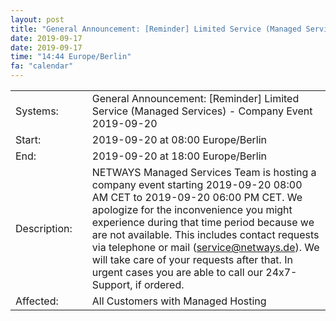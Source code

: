 ```yaml
---
layout: post
title: "General Announcement: [Reminder] Limited Service (Managed Services) - Company Event 2019-09-20"
date: 2019-09-17
date: 2019-09-17
time: "14:44 Europe/Berlin"
fa: "calendar"
---
```


|                   |   |                                                                      |
|-------------------|---|----------------------------------------------------------------------|
| Systems:          |   | General Announcement: [Reminder] Limited Service (Managed Services) - Company Event 2019-09-20|
| Start:            |   | 2019-09-20 at 08:00 Europe/Berlin |
| End:              |   | 2019-09-20 at 18:00 Europe/Berlin |
| Description:      |   | NETWAYS Managed Services Team is hosting a company event starting 2019-09-20 08:00 AM CET to 2019-09-20 06:00 PM CET. We apologize for the inconvenience you might experience during that time period because we are not available. This includes contact requests via telephone or mail (service@netways.de). We will take care of your requests after that. In urgent cases you are able to call our 24x7-Support, if ordered. |
| Affected:         |   | All Customers with Managed Hosting |